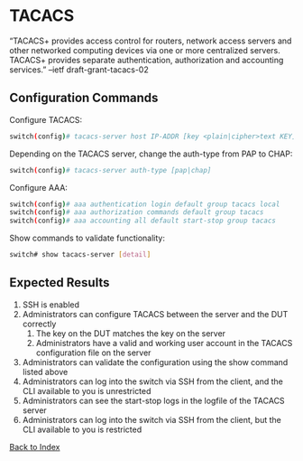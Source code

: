 # TACACS

 “TACACS+ provides access control for routers, network access servers and other networked computing devices via one or more centralized servers. TACACS+ provides separate authentication, authorization and accounting services.” –ietf draft-grant-tacacs-02 
 
## Configuration Commands

Configure TACACS: 

```bash
switch(config)# tacacs-server host IP-ADDR [key <plain|cipher>text KEY]
```

Depending on the TACACS server, change the auth-type from PAP to CHAP: 

```bash
switch(config)# tacacs-server auth-type [pap|chap]
```

Configure AAA: 

```bash
switch(config)# aaa authentication login default group tacacs local
switch(config)# aaa authorization commands default group tacacs
switch(config)# aaa accounting all default start-stop group tacacs
```

Show commands to validate functionality:  

```bash
switch# show tacacs-server [detail]
```

## Expected Results 

1. SSH is enabled
1. Administrators can configure TACACS between the server and the DUT correctly
   1. The key on the DUT matches the key on the server
   2. Administrators have a valid and working user account in the TACACS configuration file on the server 
1. Administrators can validate the configuration using the show command listed above
1. Administrators can log into the switch via SSH from the client, and the CLI available to you is unrestricted 
1. Administrators can see the start-stop logs in the logfile of the TACACS server
1. Administrators can log into the switch via SSH from the client, but the CLI available to you is restricted 


[Back to Index](../index.md)